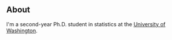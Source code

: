 ## About

I'm a second-year Ph.D. student in statistics at the [University of Washington](https://www.washington.edu/).
